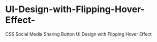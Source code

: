# UI-Design-with-Flipping-Hover-Effect-
CSS Social Media Sharing Button UI Design with Flipping Hover Effect 
